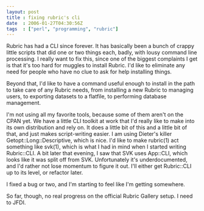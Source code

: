 ```yaml
---
layout: post
title : fixing rubric's cli
date  : 2006-01-27T04:30:56Z
tags  : ["perl", "programming", "rubric"]
---
```

Rubric has had a CLI since forever.  It has basically been a bunch of crappy little scripts that did one or two things each, badly, with lousy command line processing.  I really want to fix this, since one of the biggest complaints I get is that it's too hard for muggles to install Rubric.  I'd like to eliminate any need for people who have no clue to ask for help installing things.

Beyond that, I'd like to have a command useful enough to install in the path to take care of any Rubric needs, from installing a new Rubric to managing users, to exporting datasets to a flatfile, to performing database management.

I'm not using all my favorite tools, because some of them aren't on the CPAN yet.  We have a little CLI toolkit at work that I'd really like to make into its own distribution and rely on.  It does a little bit of this and a little bit of that, and just makes script-writing easier.  I am using Dieter's killer Getopt::Long::Descriptive, which is nice.  I'd like to make rubric(1) act something like svk(1), which is what I had in mind when I started writing Rubric::CLI.  A bit later that evening, I saw that SVK uses App::CLI, which looks like it was split off from SVK.  Unfortunately it's underdocumented, and I'd rather not lose momentum to figure it out.  I'll either get Rubric::CLI up to its level, or refactor later.

I fixed a bug or two, and I'm starting to feel like I'm getting somewhere.

So far, though, no real progress on the official Rubric Gallery setup.  I need to JFDI. 
